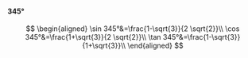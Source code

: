 #### 345°

$$
\begin{aligned}
\sin 345°&=\frac{1-\sqrt{3}}{2 \sqrt{2}}\\
\cos 345°&=\frac{1+\sqrt{3}}{2 \sqrt{2}}\\
\tan 345°&=\frac{1-\sqrt{3}}{1+\sqrt{3}}\\
\end{aligned}
$$

